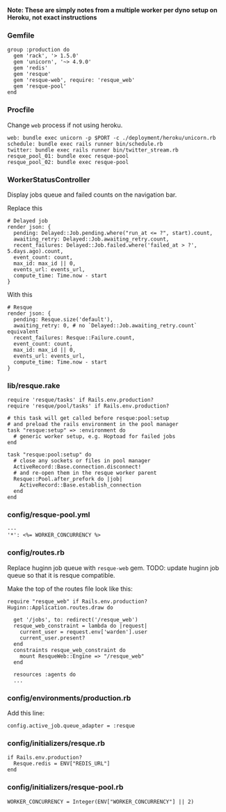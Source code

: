 **Note: These are simply notes from a multiple worker per dyno setup on Heroku, not exact instructions**

### Gemfile
    group :production do
      gem 'rack', '> 1.5.0'
      gem 'unicorn', '~> 4.9.0'
      gem 'redis'
      gem 'resque'
      gem 'resque-web', require: 'resque_web'
      gem 'resque-pool'
    end

### Procfile
Change `web` process if not using heroku.

    web: bundle exec unicorn -p $PORT -c ./deployment/heroku/unicorn.rb
    schedule: bundle exec rails runner bin/schedule.rb
    twitter: bundle exec rails runner bin/twitter_stream.rb
    resque_pool_01: bundle exec resque-pool
    resque_pool_02: bundle exec resque-pool

### WorkerStatusController
Display jobs queue and failed counts on the navigation bar.

Replace this

    # Delayed job
    render json: {
      pending: Delayed::Job.pending.where("run_at <= ?", start).count,
      awaiting_retry: Delayed::Job.awaiting_retry.count,
      recent_failures: Delayed::Job.failed.where('failed_at > ?', 5.days.ago).count,
      event_count: count,
      max_id: max_id || 0,
      events_url: events_url,
      compute_time: Time.now - start
    }

With this

    # Resque
    render json: {
      pending: Resque.size('default'),
      awaiting_retry: 0, # no `Delayed::Job.awaiting_retry.count` equivalent
      recent_failures: Resque::Failure.count,
      event_count: count,
      max_id: max_id || 0,
      events_url: events_url,
      compute_time: Time.now - start
    }


### lib/resque.rake
    require 'resque/tasks' if Rails.env.production?
    require 'resque/pool/tasks' if Rails.env.production?

    # this task will get called before resque:pool:setup
    # and preload the rails environment in the pool manager
    task "resque:setup" => :environment do
      # generic worker setup, e.g. Hoptoad for failed jobs
    end

    task "resque:pool:setup" do
      # close any sockets or files in pool manager
      ActiveRecord::Base.connection.disconnect!
      # and re-open them in the resque worker parent
      Resque::Pool.after_prefork do |job|
        ActiveRecord::Base.establish_connection
      end
    end

### config/resque-pool.yml
    ---
    '*': <%= WORKER_CONCURRENCY %>

### config/routes.rb
Replace huginn job queue with `resque-web` gem. TODO: update huginn job queue so that it is resque compatible.

Make the top of the routes file look like this:

    require "resque_web" if Rails.env.production?
    Huginn::Application.routes.draw do

      get '/jobs', to: redirect('/resque_web')
      resque_web_constraint = lambda do |request|
        current_user = request.env['warden'].user
        current_user.present?
      end
      constraints resque_web_constraint do
        mount ResqueWeb::Engine => "/resque_web"
      end

      resources :agents do
      ...

### config/environments/production.rb
Add this line:
    
    config.active_job.queue_adapter = :resque

### config/initializers/resque.rb
    if Rails.env.production?
      Resque.redis = ENV["REDIS_URL"]
    end

### config/initializers/resque-pool.rb
    WORKER_CONCURRENCY = Integer(ENV["WORKER_CONCURRENCY"] || 2)